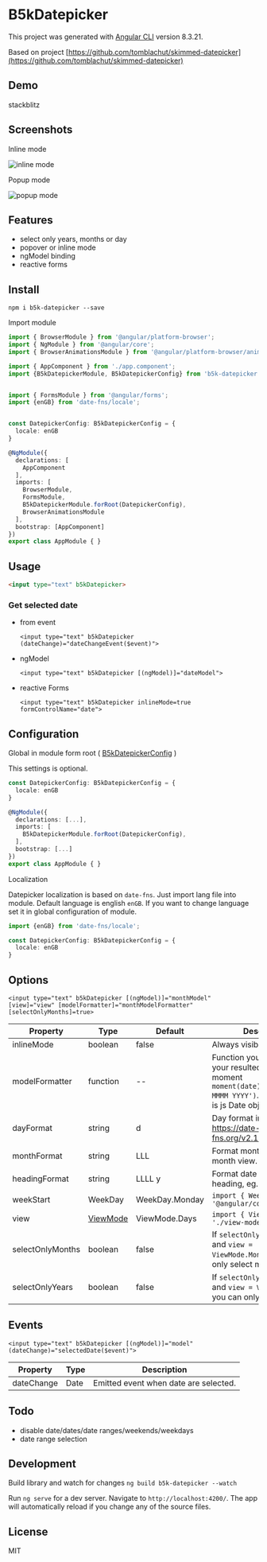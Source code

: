 # B5kDatepicker

This project was generated with [Angular CLI](https://github.com/angular/angular-cli) version 8.3.21.

Based on project [https://github.com/tomblachut/skimmed-datepicker](https://github.com/tomblachut/skimmed-datepicker)

## Demo

stackblitz

## Screenshots

Inline mode

![inline mode](readme_files/inline-mode.png)

Popup mode

![popup mode](readme_files/popup-mode.png)

## Features

- select only years, months or day
- popover or inline mode
- ngModel binding
- reactive forms

## Install

`npm i b5k-datepicker --save`

Import module

```ts
import { BrowserModule } from '@angular/platform-browser';
import { NgModule } from '@angular/core';
import { BrowserAnimationsModule } from '@angular/platform-browser/animations';

import { AppComponent } from './app.component';
import {B5kDatepickerModule, B5kDatepickerConfig} from 'b5k-datepicker';


import { FormsModule } from '@angular/forms';
import {enGB} from 'date-fns/locale';


const DatepickerConfig: B5kDatepickerConfig = {
  locale: enGB
}

@NgModule({
  declarations: [
    AppComponent
  ],
  imports: [
    BrowserModule,
    FormsModule,
    B5kDatepickerModule.forRoot(DatepickerConfig),
    BrowserAnimationsModule
  ],
  bootstrap: [AppComponent]
})
export class AppModule { }
```

## Usage

```html
<input type="text" b5kDatepicker>
```

### Get selected date

- from event
  
  `<input type="text" b5kDatepicker (dateChange)="dateChangeEvent($event)">`

- ngModel

  `<input type="text" b5kDatepicker [(ngModel)]="dateModel">`

- reactive Forms

  `<input type="text" b5kDatepicker inlineMode=true formControlName="date">`

## Configuration

Global in module form root ( [B5kDatepickerConfig](projects/b5k-datepicker/src/lib/B5kDatepickerConfig.ts) )

This settings is optional.

```ts
const DatepickerConfig: B5kDatepickerConfig = {
  locale: enGB
}

@NgModule({
  declarations: [...],
  imports: [
    B5kDatepickerModule.forRoot(DatepickerConfig),
  ],
  bootstrap: [...]
})
export class AppModule { }
```

Localization

Datepicker localization is based on `date-fns`. Just import lang file into module.
Default language is english `enGB`. If you want to change language set it in global configuration of module.

```ts
import {enGB} from 'date-fns/locale';

const DatepickerConfig: B5kDatepickerConfig = {
  locale: enGB
}
```

## Options

`<input type="text" b5kDatepicker [(ngModel)]="monthModel" [view]="view" [modelFormatter]="monthModelFormatter"  [selectOnlyMonths]=true>`

| Property         | Type         | Default | Description                                                                                  |
|------------------|--------------|---------|----------------------------------------------------------------------------------------------|
| inlineMode       | boolean       | false   | Always visible  |
| modelFormatter   | function      | --       | Function you can format your resulted date, eg. in moment `moment(date).format('D MMMM YYYY')`. Returned date is js Date object.                                             |
| dayFormat	     | string      | d      | Day format in day view,     https://date-fns.org/v2.10.0/docs/format                                                                   |
|monthFormat | string | LLL | Format month names in month view. |
|headingFormat | string | LLLL y | Format date in month heading, eg. February 2020.
|weekStart|WeekDay|WeekDay.Monday| `import { WeekDay } from '@angular/common';`
|view|[ViewMode](projects/b5k-datepicker/src/lib/datepicker/view-mode.ts)|ViewMode.Days|`import { ViewMode } from './view-mode';`|
|selectOnlyMonths|boolean|false| If `selectOnlyMonths = true` and `view = ViewMode.Months`, you can only select month.|
|selectOnlyYears|boolean|false| If `selectOnlyYears = true` and `view = ViewMode.Years` you can only select years.|       

## Events

`<input type="text" b5kDatepicker [(ngModel)]="model" (dateChange)="selectedDate($event)">`

| Property         | Type          | Description |
|------------------|---------------|-------------|
| dateChange       | Date          | Emitted event when date are selected.  |

## Todo

- disable date/dates/date ranges/weekends/weekdays
- date range selection

## Development

Build library and watch for changes `ng build b5k-datepicker --watch`

Run `ng serve` for a dev server. Navigate to `http://localhost:4200/`. The app will automatically reload if you change any of the source files.

## License

MIT